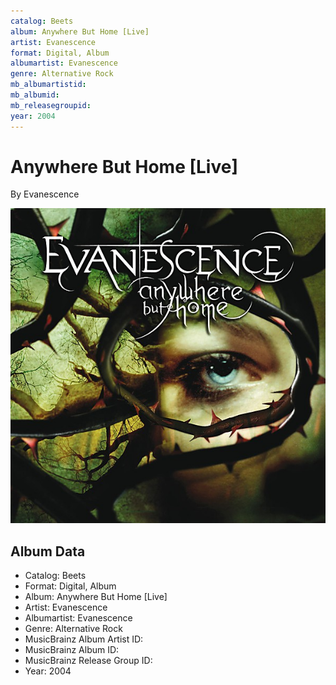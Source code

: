 ```yaml
---
catalog: Beets
album: Anywhere But Home [Live]
artist: Evanescence
format: Digital, Album
albumartist: Evanescence
genre: Alternative Rock
mb_albumartistid: 
mb_albumid: 
mb_releasegroupid: 
year: 2004
---
```


# Anywhere But Home [Live]

By Evanescence

![](../../assets/beetscovers/Evanescence-Anywhere_But_Home_[Live].jpg)

## Album Data

- Catalog: Beets
- Format: Digital, Album
- Album: Anywhere But Home [Live]
- Artist: Evanescence
- Albumartist: Evanescence
- Genre: Alternative Rock
- MusicBrainz Album Artist ID: 
- MusicBrainz Album ID: 
- MusicBrainz Release Group ID: 
- Year: 2004

